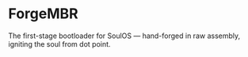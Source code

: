 # ForgeMBR
The first-stage bootloader for SoulOS — hand-forged in raw assembly, igniting the soul from dot point.
